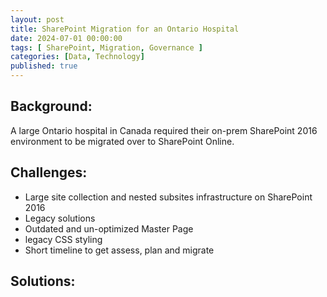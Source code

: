 ```yaml
---
layout: post
title: SharePoint Migration for an Ontario Hospital
date: 2024-07-01 00:00:00
tags: [ SharePoint, Migration, Governance ]
categories: [Data, Technology]
published: true
---
```


## Background:
A large Ontario hospital in Canada required their on-prem SharePoint 2016 environment to be migrated over to SharePoint Online. 

## Challenges:
- Large site collection and nested subsites infrastructure on SharePoint 2016
- Legacy solutions
- Outdated and un-optimized Master Page
- legacy CSS styling
- Short timeline to get assess, plan and migrate 

## Solutions:
